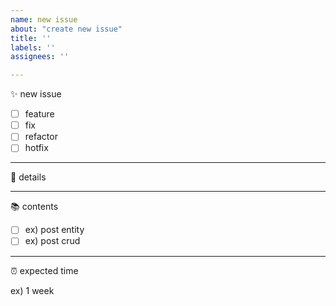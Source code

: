 ```yaml
---
name: new issue
about: "create new issue"
title: ''
labels: ''
assignees: ''

---
```


✨ new issue

- [ ] feature
- [ ] fix
- [ ] refactor
- [ ] hotfix

---

📄 details



---

📚 contents

- [ ] ex) post entity
- [ ] ex) post crud

---

⏰ expected time

ex) 1 week
